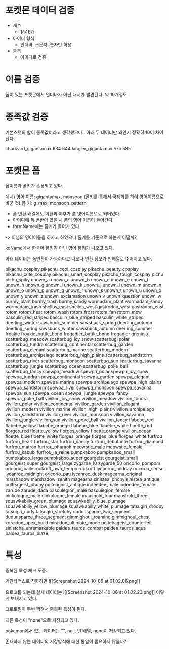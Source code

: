 
# 포켓몬 데이터 검증


- 개수
	- 1446개
- 아이디 형식
	- 언더바, 소문자, 숫자만 허용
- 중복
	- 아이디로 검증

# 이름 검증

폼이 있는 포켓몬에서 언더바가 아닌 대시가 발견된다. 약 10개정도

# 종족값 검증


기본스탯의 합이 종족값이라고 생각했으나..
아래 두 데이터만 왜인지 정확히 10이 차이난다.

charizard_gigantamax 634 644
kingler_gigantamax 575 585


# 포켓몬 폼

폼이름과 폼키가 혼용되고 있다.

예시)
영어 이름: gigantamax, monsoon (폼키를 통해서 국제화를 하여 영어이름으로 바꾼 것)
폼 키: g_max, monsoon_pattern

- 폼 변환 배열에도 이전과 이후가 폼 영어이름으로 되어있다.
- 아이디에 폼 변환이 있을 시 폼의 영어 이름이 들어간다.
- formName에는 폼키가 들어가 있다.

-> 이넘의 영어이름을 하자고 하였으니 폼키를 기준으로 하는게 어떨까?


koName에서 한국어 폼키가 아닌 영어 폼키가 나오고 있다.


아래 데이터는 폼변환이 가능하다고 나오나 변환 정보가 빈배열로 주어지고 있다.

pikachu_cosplay
pikachu_cool_cosplay
pikachu_beauty_cosplay
pikachu_cute_cosplay
pikachu_smart_cosplay
pikachu_tough_cosplay
pichu
pichu_spiky
unown_a
unown_c
unown_b
unown_d
unown_e
unown_f
unown_h
unown_g
unown_i
unown_k
unown_j
unown_l
unown_m
unown_n
unown_o
unown_p
unown_q
unown_r
unown_s
unown_t
unown_u
unown_x
unown_y
unown_z
unown_exclamation
unown_v
unown_question
unown_w
burmy_plant
burmy_trash
burmy_sandy
wormadam_plant
wormadam_sandy
wormadam_trash
shellos_east
shellos_west
gastrodon_west
gastrodon_east
rotom
rotom_heat
rotom_wash
rotom_frost
rotom_fan
rotom_mow
basculin_red_striped
basculin_blue_striped
basculin_white_striped
deerling_winter
sawsbuck_summer
sawsbuck_spring
deerling_autumn
deerling_spring
sawsbuck_winter
sawsbuck_autumn
deerling_summer
froakie
froakie_battle_bond
frogadier_battle_bond
frogadier
greninja
scatterbug_meadow
scatterbug_icy_snow
scatterbug_polar
scatterbug_tundra
scatterbug_continental
scatterbug_garden
scatterbug_elegant
scatterbug_marine
scatterbug_modern
scatterbug_archipelago
scatterbug_high_plains
scatterbug_sandstorm
scatterbug_river
scatterbug_monsoon
scatterbug_sun
scatterbug_savanna
scatterbug_jungle
scatterbug_ocean
scatterbug_poke_ball
scatterbug_fancy
spewpa_meadow
spewpa_polar
spewpa_icy_snow
spewpa_tundra
spewpa_continental
spewpa_garden
spewpa_elegant
spewpa_modern
spewpa_marine
spewpa_archipelago
spewpa_high_plains
spewpa_sandstorm
spewpa_river
spewpa_monsoon
spewpa_savanna
spewpa_sun
spewpa_ocean
spewpa_jungle
spewpa_fancy
spewpa_poke_ball
vivillon_icy_snow
vivillon_meadow
vivillon_tundra
vivillon_polar
vivillon_continental
vivillon_garden
vivillon_elegant
vivillon_modern
vivillon_marine
vivillon_high_plains
vivillon_archipelago
vivillon_sandstorm
vivillon_river
vivillon_monsoon
vivillon_savanna
vivillon_jungle
vivillon_sun
vivillon_poke_ball
vivillon_fancy
flabebe_red
flabebe_yellow
flabebe_orange
flabebe_blue
flabebe_white
floette_red
florges_red
floette_yellow
florges_yellow
floette_orange
vivillon_ocean
floette_blue
floette_white
florges_orange
florges_blue
florges_white
furfrou
furfrou_heart
furfrou_star
furfrou_dandy
furfrou_debutante
furfrou_diamond
furfrou_matron
furfrou_pharaoh
meowstic_male
meowstic_female
furfrou_kabuki
furfrou_la_reine
pumpkaboo
pumpkaboo_small
pumpkaboo_large
pumpkaboo_super
gourgeist
gourgeist_small
gourgeist_super
gourgeist_large
zygarde_10
zygarde_50
oricorio_pompom
oricorio_baile
rockruff_own_tempo
rockruff
lycanroc_midday
oricorio_sensu
lycanroc_midnight
oricorio_pau
lycanroc_dusk
magearna_original
marshadow
marshadow_zenith
magearna
sinistea_phony
sinistea_antique
polteageist_phony
polteageist_antique
indeedee_male
indeedee_female
zarude
zarude_dada
basculegion_male
basculegion_female
oinkologne_male
oinkologne_female
maushold_four
maushold_three
squawkabilly_green_plumage
squawkabilly_blue_plumage
squawkabilly_yellow_plumage
squawkabilly_white_plumage
tatsugiri_droopy
tatsugiri_curly
tatsugiri_stretchy
dudunsparce_two_segment
dudunsparce_three_segment
gimmighoul_roaming
gimmighoul_chest
koraidon_apex_build
miraidon_ultimate_mode
poltchageist_counterfeit
sinistcha_unremarkable
paldea_tauros_combat
paldea_tauros_aqua
paldea_tauros_blaze




# 특성

중복된 특성 체크 도중..

기간타맥스로 진화하면
![[Screenshot 2024-10-06 at 01.02.06.png]]

요로코롬 되는데
실제 데이터는 
![[Screenshot 2024-10-06 at 01.02.23.png]]
이렇게 보내지고 있다.

크로로필이 두번 찍혀서 중복된 특성이 된다.





히든 특성이 "none"으로 저장되고 있다.

pokemon에서 없는 데이터는 "", null, 빈 배열, none이 저장되고 있다.
 
존재하지 않는 데이터의 저장방식에 대한 통일이 필요하지 않을까?